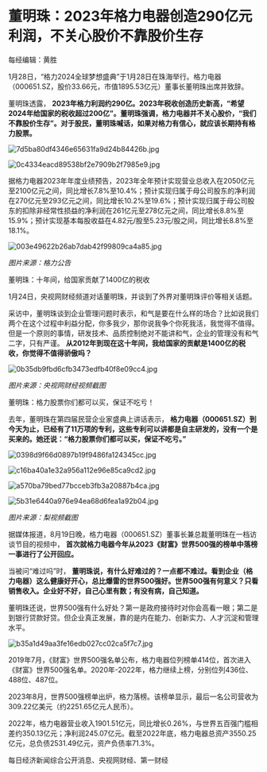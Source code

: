 # 董明珠：2023年格力电器创造290亿元利润，不关心股价不靠股价生存

每经编辑：黄胜

1月28日，“格力2024全球梦想盛典”于1月28日在珠海举行。格力电器（000651.SZ，股价33.66元，市值1895.53亿元）董事长董明珠出席并致辞。

董明珠透露，
**2023年格力利润约290亿。2023年税收创造历史新高，“希望2024年给国家的税收超过200亿”。董明珠强调，格力电器并不关心股价，“我们不靠股价生存”。对于股民，董明珠喊话，如果对格力有信心，就应该长期持有格力股票。**

![7d5ba80df4346e65631fa9d24b84426b.jpg](https://raw.githubusercontent.com/qqhsx/qqnews_image/main/2024/01/28/董明珠：2023年格力电器创造290亿元利润，不关心股价不靠股价生存/7d5ba80df4346e65631fa9d24b84426b.jpg)

![0c4334eacd89538bf2e7909b2f7985e9.jpg](https://raw.githubusercontent.com/qqhsx/qqnews_image/main/2024/01/28/董明珠：2023年格力电器创造290亿元利润，不关心股价不靠股价生存/0c4334eacd89538bf2e7909b2f7985e9.jpg)

据格力电器2023年年度业绩预告，2023年全年预计实现营业总收入在2050亿元至2100亿元之间，同比增长7.8%至10.4%；预计实现归属于母公司股东的净利润在270亿元至293亿元之间，同比增长10.2%至19.6%；预计实现归属于母公司股东的扣除非经常性损益的净利润在261亿元至278亿元之间，同比增长8.8%至15.9%；预计实现基本每股收益在4.82元/股至5.23元/股之间，同比增长8.8%至18.1%。

![003e49622b26ab7dab42f99809ca4a85.jpg](https://raw.githubusercontent.com/qqhsx/qqnews_image/main/2024/01/28/董明珠：2023年格力电器创造290亿元利润，不关心股价不靠股价生存/003e49622b26ab7dab42f99809ca4a85.jpg)

_图片来源：格力公告_

董明珠：十年间，给国家贡献了1400亿的税收

1月24日，央视网财经频道对话董明珠，并谈到了外界对董明珠评价等相关话题。

采访中，董明珠谈到企业管理问题时表示，和气是要在什么样的场合？比如说我们两个在这个过程中利益分配，你多我少，那你说我争个你死我活，我觉得不值得。但是一个原则的事情，研发技术、品质控制绝对不能讲和气，企业的管理没有和气二字，只有严谨。
**从2012年到现在这十年间，我给国家的贡献是1400亿的税收，你觉得不值得骄傲吗？**

![0b35db9fbd6cfb3473edfb40f8e09cc4.jpg](https://raw.githubusercontent.com/qqhsx/qqnews_image/main/2024/01/28/董明珠：2023年格力电器创造290亿元利润，不关心股价不靠股价生存/0b35db9fbd6cfb3473edfb40f8e09cc4.jpg)

_图片来源：央视网财经视频截图_

董明珠：格力股票你们都可以买，保证不吃亏！

去年，董明珠在第四届民营企业家盛典上讲话表示，
**格力电器（000651.SZ）到今天为止，已经有了11万项的专利，这些专利可以讲都是自主研发的，没有一个是买来的。她还说：“格力股票你们都可以买，保证不吃亏。”**

![0398d9f66d0897b19f9486fa124345cc.jpg](https://raw.githubusercontent.com/qqhsx/qqnews_image/main/2024/01/28/董明珠：2023年格力电器创造290亿元利润，不关心股价不靠股价生存/0398d9f66d0897b19f9486fa124345cc.jpg)

![c16ba40a1e32a956a112e96e85ca9cd2.jpg](https://raw.githubusercontent.com/qqhsx/qqnews_image/main/2024/01/28/董明珠：2023年格力电器创造290亿元利润，不关心股价不靠股价生存/c16ba40a1e32a956a112e96e85ca9cd2.jpg)

![a570ba79bed77bcceb3fb3a20887b4ca.jpg](https://raw.githubusercontent.com/qqhsx/qqnews_image/main/2024/01/28/董明珠：2023年格力电器创造290亿元利润，不关心股价不靠股价生存/a570ba79bed77bcceb3fb3a20887b4ca.jpg)

![5b31e6440a976e94ea68d6fea1a92b04.jpg](https://raw.githubusercontent.com/qqhsx/qqnews_image/main/2024/01/28/董明珠：2023年格力电器创造290亿元利润，不关心股价不靠股价生存/5b31e6440a976e94ea68d6fea1a92b04.jpg)

_图片来源：梨视频截图_

据媒体报道，8月19日晚，格力电器（000651.SZ）董事长兼总裁董明珠在一档访谈节目的视频中，
**首次就格力电器今年从2023《财富》世界500强的榜单中落榜一事进行了公开回应。**

当被问“难过吗”时，
**董明珠说，有什么好难过的？一点都不难过。看到企业（格力电器）这么健康好开心，总比爆雷的世界500强好。世界500强有何意义？只看销售收入。企业好不好，自己心里有数；有没有病，自己知道。**

董明珠还说，世界500强有什么好处？第一是政府接待时对你会高看一眼；第二是到银行贷款好贷。但企业真正发展，靠的是内在能力、创新实力、人才沉淀和管理水平。

![b35a1d49aa3fe16edb027cc02ca5f7c7.jpg](https://raw.githubusercontent.com/qqhsx/qqnews_image/main/2024/01/28/董明珠：2023年格力电器创造290亿元利润，不关心股价不靠股价生存/b35a1d49aa3fe16edb027cc02ca5f7c7.jpg)

2019年7月，《财富》世界500强名单公布，格力电器位列榜单414位，首次进入《财富》世界500强名单。2020年-2022年，格力继续上榜，分别位列436位、488位、487位。

2023年8月，世界500强榜单出炉，格力落榜。该榜单显示，最后一名公司营收为309.22亿美元（约2251.65亿元人民币）。

2022年，格力电器营业收入1901.51亿元，同比增长0.26%，与世界五百强门槛相差约350.13亿元；净利润245.07亿元。截至2022年底，格力电器总资产3550.25亿元，总负债2531.49亿元，资产负债率71.3%。

每日经济新闻综合公开消息、央视网财经、第一财经

